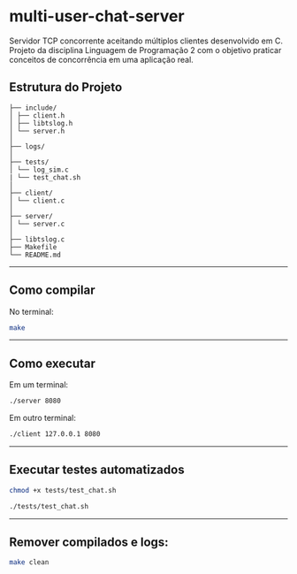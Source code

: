 # multi-user-chat-server

Servidor TCP concorrente aceitando múltiplos clientes desenvolvido em C. Projeto da disciplina Linguagem de Programação 2 com o objetivo praticar conceitos de concorrência em uma aplicação real.

## Estrutura do Projeto

```
├── include/
│ ├── client.h
│ ├── libtslog.h
│ └── server.h
│
├── logs/
│
├── tests/ 
│ └── log_sim.c
| └── test_chat.sh
│
├── client/ 
│ └── client.c
│
├── server/ 
│ └── server.c
│
├── libtslog.c
├── Makefile
└── README.md 
```
---

## Como compilar

No terminal:

```bash
make
```

---
## Como executar

Em um terminal:

```bash
./server 8080
```

Em outro terminal:

```bash
./client 127.0.0.1 8080
```
---
## Executar testes automatizados
```bash
chmod +x tests/test_chat.sh
```
```bash
./tests/test_chat.sh
```
---
## Remover compilados e logs:
```bash
make clean
```